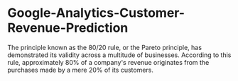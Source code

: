 # Google-Analytics-Customer-Revenue-Prediction
The principle known as the 80/20 rule, or the Pareto principle, has demonstrated its validity across a multitude of businesses. According to this rule, approximately 80% of a company's revenue originates from the purchases made by a mere 20% of its customers. 
